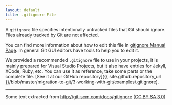 ```yaml
---
layout: default
title: .gitignore File
---
```


A `gitignore` file specifies intentionally untracked files that Git should ignore. Files already tracked by Git are not affected.

You can find more information about how to edit this file in [gitignore Manual Page](http://git-scm.com/docs/gitignore). In general Git GUI editors have tools to help you to edit it.

We provided a recommended `.gitignore` file to use in your projects, it is mainly prepared for Visual Studio Projects, but it also have entries for Jekyll, XCode, Ruby, etc. You can use it as reference, take some parts or the complete file. [See it at our GitHub repository]({{ site.github.repository_url }}/blob/master/migration-to-git/3-working-with-git/examples/.gitignore).


---

Some text extracted from <http://git-scm.com/docs/gitignore> ([CC BY SA 3.0](http://creativecommons.org/licenses/by-nc-sa/3.0/))


